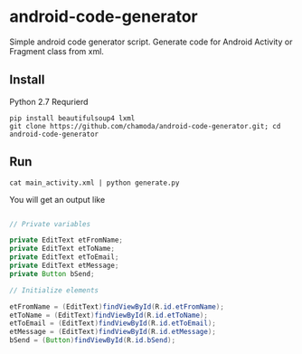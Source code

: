 # android-code-generator

Simple android code generator script. Generate code for Android Activity or Fragment class from xml.

## Install

Python 2.7 Requrierd

`pip install beautifulsoup4 lxml`  
`git clone https://github.com/chamoda/android-code-generator.git; cd android-code-generator`

## Run

`cat main_activity.xml | python generate.py`

You will get an output like 

```java

// Private variables

private EditText etFromName;
private EditText etToName;
private EditText etToEmail;
private EditText etMessage;
private Button bSend;

// Initialize elements

etFromName = (EditText)findViewById(R.id.etFromName);
etToName = (EditText)findViewById(R.id.etToName);
etToEmail = (EditText)findViewById(R.id.etToEmail);
etMessage = (EditText)findViewById(R.id.etMessage);
bSend = (Button)findViewById(R.id.bSend);

```
